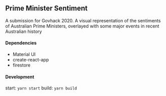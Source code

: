 ## Prime Minister Sentiment

A submission for Govhack 2020. A visual representation of the sentiments of Australian Prime Ministers, overlayed with some major events in recent Australian history

#### Dependencies

 * Material UI
 * create-react-app
 * firestore

#### Development

start: `yarn start`
build: `yarn build`